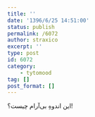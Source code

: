 ```yaml
---
title: ''
date: '1396/6/25 14:51:00'
status: publish
permalink: /6072
author: straxico
excerpt: ''
type: post
id: 6072
category:
    - tytomood
tag: []
post_format: []
---
```

‏این اندوهِ بی‌آرام چیست؟!